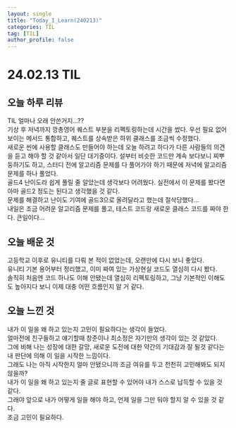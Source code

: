 ```yaml
---
layout: single
title: "Today_I_Learn(240213)"
categories: TIL
tag: [TIL]
author_profile: false
---
```


# 24.02.13 TIL

## 오늘 하루 리뷰
TIL 얼마나 오래 안쓴거지...??  
기상 후 저녁까지 깡총영어 퀘스트 부분을 리펙토링하는데 시간을 썼다. 우선 필요 없어 보이는 메서드 통합하고, 퀘스트를 상속받은 하위 클래스를 조금씩 수정했다.  
새로운 씬에 사용할 클래스도 만들어야 하는데 오늘 하려고 하다가 다른 사람들의 의견을 듣고 해야 할 것 같아서 일단 대기중이다.
설부터 비슷한 코드만 계속 보다보니 찌뿌둥하기도 하고, 스터디 전에 알고리즘 문제를 다 풀어가야 하기 때문에 저녁에 알고리즘 문제를 하나 풀었다.  
골드4 난이도라 쉽게 풀릴 줄 알았는데 생각보다 어려웠다. 실전에서 이 문제를 봤다면 아마 골드2 정도는 된다고 생각했을 것 같다.  
문제를 해결하고 난이도 기여에 골드3으로 올려달라고 했는데 절삭당했다...  
내일은 조금 어려운 알고리즘 문제를 풀고, 테스트 코드랑 새로운 클래스 코드를 짜야 한다. 큰일이다...  

## 오늘 배운 것
고등학교 이후로 유니티를 다뤄 본 적이 없었는데, 오랜만에 다시 보니 좋았다.  
유니티 기본 용어부터 정리했고, 이미 짜여 있는 가상현실 코드도 열심히 다시 봤다.  
솔직히 처음엔 코드 하나도 이해 안됐는데 열심히 리펙토링하고, 그냥 기본적인 이해도도 높아지다 보니 이제 대충 어떤 흐름인지 알 거 같다.  

## 오늘 느낀 것
내가 이 일을 왜 하고 있는지 고민이 필요하다는 생각이 들었다.  
얼마전에 친구들하고 얘기할때 창준이나 최소정은 자기만의 생각이 있는 것 같았다.  
그에 비해 나는 성장에 대한 갈망, 새로운 도전에 대한 약간의 기대감과 잘 될것 같다는 내 판단에 의해 이 일을 시작한 느낌이다.  
그래도 나는 아직 시작한지 얼마 안됐으니까 조금 여유를 두고 천천히 고민해봐도 되지 않을까?  
내가 이 일을 왜 하고 있는지 줄 글로 표현할 수 있어야 내가 스스로 납득할 수 있을 것 같다.  
그래야 앞으로 내가 어떻게 일을 해야 하고, 언제 일을 그만 둬야 할지 알 수 있을 것 같다.  
조금 고민이 필요하다.  

